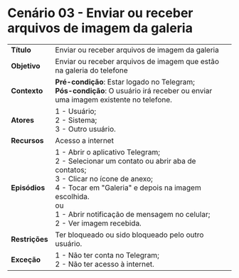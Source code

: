 # Cenário 03 - Enviar ou receber arquivos de imagem da galeria

|                |                                                                                                                                                                                                                                                                              |
| -------------- | :--------------------------------------------------------------------------------------------------------------------------------------------------------------------------------------------------------------------------------------------------------------------------- |
| **Título**     | Enviar ou receber arquivos de imagem da galeria                                                                                                                                                                                                                              |
| **Objetivo**   | Enviar ou receber arquivos de imagem que estão na galeria do telefone                                                                                                                                                                                                        |
| **Contexto**   | **Pré-condição**: Estar logado no Telegram;<br>**Pós-condição**: O usuário irá receber ou enviar uma imagem existente no telefone.                                                                                                                                           |
| **Atores**     | 1 - Usuário;<br> 2 - Sistema; <br> 3 - Outro usuário.                                                                                                                                                                                                                        |
| **Recursos**   | Acesso a internet                                                                                                                                                                                                                                                            |
| **Episódios**  | 1 - Abrir o aplicativo Telegram; <br> 2 - Selecionar um contato ou abrir aba de contatos; <br>3 - Clicar no ícone de anexo; <br>4 - Tocar em "Galeria" e depois na imagem escolhida.<br> ou <br> 1 - Abrir notificação de mensagem no celular; <br> 2 - Ver imagem recebida. |
| **Restrições** | Ter bloqueado ou sido bloqueado pelo outro usuário.                                                                                                                                                                                                                          |
| **Exceção**    | 1 - Não ter conta no Telegram;<br> 2 - Não ter acesso à internet.                                                                                                                                                                                                            |
